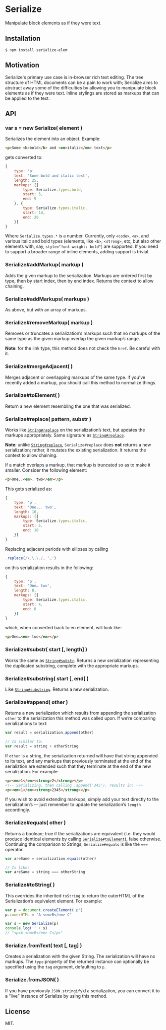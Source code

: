 # Serialize

Manipulate block elements as if they were text.

## Installation

```
$ npm install serialize-elem
```

## Motivation

Serialize's primary use case is in-browser rich text editing. The tree structure of HTML documents can be a pain to work with; Serialize aims to abstract away some of the difficulties by allowing you to manipulate block elements as if they were text. Inline stylings are stored as markups that can be applied to the text.

## API

### var s = new Serialize( element )

Serializes the element into an object. Example:

```html
<p>Some <b>bold</b> and <em>italic</em> text</p>
```

gets converted to:

```js
{
    type: 'p'
    text: 'Some bold and italic text',
    length: 25,
    markups: [{
        type: Serialize.types.bold,
        start: 5,
        end: 9
    }, {
        type: Serialize.types.italic,
        start: 14,
        end: 20
    }]
}
```

Where `Serialize.types.*` is a number. Currently, only `<code>`, `<a>`, and various italic and bold types (elements, like `<b>`, `<strong>`, etc, but also other elements with, say, `style="font-weight: bold"`) are supported. If you need to support a broader range of inline elements, adding support is trivial.

### Serialize#addMarkup( markup )

Adds the given markup to the serialization. Markups are ordered first by type, then by start index, then by end index. Returns the context to allow chaining.

### Serialize#addMarkups( markups )

As above, but with an array of markups.

### Serialize#removeMarkup( markup )

Removes or truncates a serialization’s markups such that no markups of the same type as the given markup overlap the given markup’s range.

__Note__: for the link type, this method does not check the `href`. Be careful with it.

### Serialize#mergeAdjacent( )

Merges adjacent or overlapping markups of the same type. If you've recently added a markup, you should call this method to normalize things.

### Serialize#toElement( )

Return a new element resembling the one that was serialized.

### Serialize#replace( pattern, substr )

Works like [`String#replace`][replace] on the serialization’s text, but updates the markups appropriately. Same signature as [`String#replace`][replace].

__Note__: unlike [`String#replace`][replace], `Serialize#replace` does __not__ returns a new serialization; rather, it mutates the existing serialization. It returns the context to allow chaining.

If a match overlaps a markup, that markup is truncated so as to make it smaller. Consider the following element:

```html
<p>One..<em>. two</em></p>
```

This gets serialized as:

```js
{
    type: 'p',
    text: 'One... two',
    length: 10,
    markups: [{
        type: Serialize.types.italic,
        start: 5,
        end: 10
    }]
}
```

Replacing adjacent periods with ellipses by calling

```js
.replace(/\.\.\./, '…')
```

on this serialization results in the following:

```js
{
    type: 'p',
    text: 'One… two',
    length: 8,
    markups: [{
        type: Serialize.types.italic,
        start: 4,
        end: 8
    }]
}
```

which, when converted back to en element, will look like:

```html
<p>One…<em> two</em></p>
```

### Serialize#substr( start [, length] )

Works the same as [`String#substr`][substr]. Returns a new serialization representing the duplicated substring, complete with the appropriate markups.

### Serialize#substring( start [, end] )

Like [`String#substring`][substring]. Returns a new serialization.

### Serialize#append( other )

Returns a new serialization which results from appending the serialization `other` to the serialization this method was called upon. If we’re comparing serializations to text:

```js
var result = serialization.append(other)

// Is similar to:
var result = string + otherString
```

If `other` is a string, the serialization returned will have that string appended to its text, and any markups that previously terminated at the end of the serializtion are extended such that they terminate at the end of the new serialization. For example:

```html
<p><em>1</em><strong>2</strong></p>
<!-- Serializing, then calling .append('345'), results in: -->
<p><em>1</em><strong>2345</strong></p>
```

If you wish to avoid extending markups, simply add your text directly to the serialization’s — just remember to update the serialization’s `length` accordingly.

### Serialize#equals( other )


Returns a boolean; true if the serializations are equivalent (i.e. they would produce identical elements by calling [`Serialize#toElement`][toElement]), false otherwise. Continuing the comparison to Strings, `Serialize#equals` is like the `===` operator.

```js
var areSame = serialization.equals(other)

// Is like:
var areSame = string === otherString
```

### Serialize#toString( )

This overrides the inherited `toString` to return the outerHTML of the Serialization’s equivalent element. For example:

```js
var p = document.createElement('p')
p.innerHTML = 'A <em>B</em> C'

var s = new Serialize(p)
console.log('' + s)
// "<p>A <em>B</em> C</p>"
```

### Serialize.fromText( text [, tag] )

Creates a serialization with the given String. The serialization will have no markups. The `type` property of the returned instance can optionally be specified using the `tag` argument, defaulting to `p`.

### Serialize.fromJSON( )

If you have previously `JSON.stringify`’d a serialization, you can convert it to a “live” instance of Serialize by using this method.

## License

MIT.

[replace]: https://developer.mozilla.org/en-US/docs/Web/JavaScript/Reference/Global_Objects/String/replace
[substr]: https://developer.mozilla.org/en-US/docs/Web/JavaScript/Reference/Global_Objects/String/substring
[substring]: https://developer.mozilla.org/en/docs/Web/JavaScript/Reference/Global_Objects/String/substring
[toElement]: #serializationtoelement-
